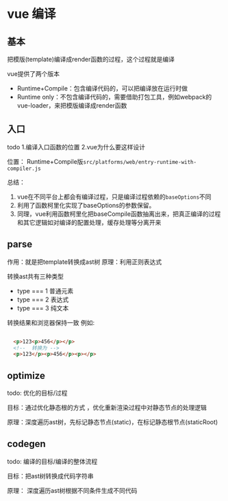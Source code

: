 # vue 编译

## 基本

把模版(template)编译成render函数的过程，这个过程就是编译

vue提供了两个版本
  * Runtime+Compile：包含编译代码的，可以把编译放在运行时做
  * Runtime only：不包含编译代码的，需要借助打包工具，例如webpack的vue-loader，来把模版编译成render函数

## 入口

todo 1.编译入口函数的位置 2.vue为什么要这样设计

位置： Runtime+Compile版`src/platforms/web/entry-runtime-with-compiler.js`

总结：
  1. vue在不同平台上都会有编译过程，只是编译过程依赖的`baseOptions`不同
  2. 利用了函数柯里化实现了baseOptions的参数保留。
  3. 同理，vue利用函数柯里化把baseCompile函数抽离出来，把真正编译的过程和其它逻辑如对编译的配置处理，缓存处理等分离开来

## parse

作用：就是把template转换成ast树
原理：利用正则表达式

转换ast共有三种类型
  * type === 1 普通元素
  * type === 2 表达式
  * type === 3 纯文本

转换结果和浏览器保持一致 例如:

  ```html

    <p>123<p>456</p></p>
    <!--  转换为 -->
    <p>123</p><p>456</p><p></p>
  ```


## optimize

todo: 优化的目标/过程

目标：通过优化静态根的方式 ，优化重新渲染过程中对静态节点的处理逻辑

原理：深度遍历ast树，先标记静态节点(static)，在标记静态根节点(staticRoot)

## codegen

todo: 编译的目标/编译的整体流程

目标：把ast树转换成代码字符串

原理： 深度遍历ast树根据不同条件生成不同代码
